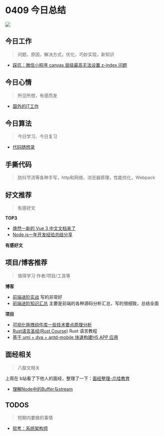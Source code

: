 
# 0409 今日总结

![](http://h2.ioliu.cn/bing/LightPainting_ZH-CN8824196181_1920x1080.jpg)



## 今日工作
> 问题，原因，解决方式，优化，巧妙实现，新知识

- [踩坑：微信小程序 canvas 层级最高无法设置 z-index 问题](https://blog.csdn.net/KrystalCSDN/article/details/110880507)


## 今日心情
> 所见所想，有感而发


- [国外的IT工作](https://github.com/623637646/996.Leave)

## 今日算法

> 今日学习、今日复习


- [代码随想录](https://programmercarl.com/)


## 手撕代码
> 防抖节流等各种手写，http和网络，浏览器原理，性能优化，Webpack


## 好文推荐
> 有感好文

**TOP3**

- [焕然一新的 Vue 3 中文文档来了](https://juejin.cn/post/7077701166397653028)
- [Node.js一年开发经验总结分享](https://juejin.cn/post/7081146069404352525)


**有感好文**

## 项目/博客推荐
> 值得学习 作者/项目/工具等

**博客**

- [前端进阶实战](https://github.com/woai3c/Front-end-articles/issues) 写的非常好
- [前端进阶知识汇总](https://juejin.cn/post/6844904061838295047) 主要是前端的各种源码分析汇总，写的很细致，总结全面

**项目**

- [可视化拖拽组件库一些技术要点原理分析](https://github.com/woai3c/Front-end-articles/issues/19)
- [Rust语言圣经(Rust Course)](https://course.rs/basic/ownership/ownership.html) Rust 语言教程
- [基于 umi + dva + antd-mobile 快速构建H5 APP 应用](https://github.com/hqwlkj/umi-antd-mobile/)


## 面经相关
> 八股文相关

上周在 b站看了下他人的面经，整理了一下：[面经整理-爪哇教育](/read-notes/zhuawa-0404.html)

- [理解Node中的Buffer与stream](https://juejin.cn/post/6955331683499376676)


## TODOS
> 短期内要做的事情


- [软考：系统架构师](https://github.com/xxlllq/system_architect)